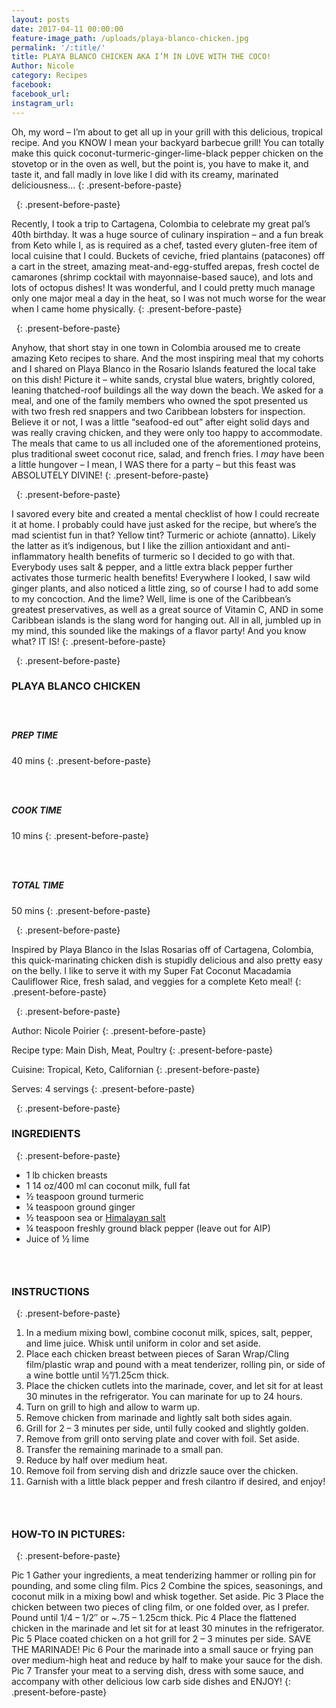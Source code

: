 ```yaml
---
layout: posts
date: 2017-04-11 00:00:00
feature-image_path: /uploads/playa-blanco-chicken.jpg
permalink: '/:title/'
title: PLAYA BLANCO CHICKEN AKA I’M IN LOVE WITH THE COCO!
Author: Nicole
category: Recipes
facebook:
facebook_url:
instagram_url:
---
```


Oh, my word – I’m about to get all up in your grill with this delicious, tropical recipe. And you KNOW I mean your backyard barbecue grill! You can totally make this quick coconut-turmeric-ginger-lime-black pepper chicken on the stovetop or in the oven as well, but the point is, you have to make it, and taste it, and fall madly in love like I did with its creamy, marinated deliciousness…
{: .present-before-paste}

&nbsp;
{: .present-before-paste}

Recently, I took a trip to Cartagena, Colombia to celebrate my great pal’s 40th birthday. It was a huge source of culinary inspiration – and a fun break from Keto while I, as is required as a chef, tasted every gluten-free item of local cuisine that I could. Buckets of ceviche, fried plantains (patacones) off a cart in the street, amazing meat-and-egg-stuffed arepas, fresh coctel de camarones (shrimp cocktail with mayonnaise-based sauce), and lots and lots of octopus dishes! It was wonderful, and I could pretty much manage only one major meal a day in the heat, so I was not much worse for the wear when I came home physically.
{: .present-before-paste}

&nbsp;
{: .present-before-paste}

Anyhow, that short stay in one town in Colombia aroused me to create amazing Keto recipes to share. And the most inspiring meal that my cohorts and I shared on Playa Blanco in the Rosario Islands featured the local take on this dish! Picture it – white sands, crystal blue waters, brightly colored, leaning thatched-roof buildings all the way down the beach. We asked for a meal, and one of the family members who owned the spot presented us with two fresh red snappers and two Caribbean lobsters for inspection. Believe it or not, I was a little “seafood-ed out” after eight solid days and was really craving chicken, and they were only too happy to accommodate. The meals that came to us all included one of the aforementioned proteins, plus traditional sweet coconut rice, salad, and french fries. I *may* have been a little hungover – I mean, I WAS there for a party – but this feast was ABSOLUTELY DIVINE!
{: .present-before-paste}

&nbsp;
{: .present-before-paste}

I savored every bite and created a mental checklist of how I could recreate it at home. I probably could have just asked for the recipe, but where’s the mad scientist fun in that? Yellow tint? Turmeric or achiote (annatto). Likely the latter as it’s indigenous, but I like the zillion antioxidant and anti-inflammatory health benefits of turmeric so I decided to go with that. Everybody uses salt & pepper, and a little extra black pepper further activates those turmeric health benefits! Everywhere I looked, I saw wild ginger plants, and also noticed a little zing, so of course I had to add some to my concoction. And the lime? Well, lime is one of the Caribbean’s greatest preservatives, as well as a great source of Vitamin C, AND in some Caribbean islands is the slang word for hanging out. All in all, jumbled up in my mind, this sounded like the makings of a flavor party! And you know what? IT IS!
{: .present-before-paste}

&nbsp;
{: .present-before-paste}

### PLAYA BLANCO CHICKEN

##### &nbsp;

##### PREP TIME

40 mins
{: .present-before-paste}

### &nbsp;

##### COOK TIME

10 mins
{: .present-before-paste}

### &nbsp;

##### TOTAL TIME

50 mins
{: .present-before-paste}

&nbsp;
{: .present-before-paste}

Inspired by Playa Blanco in the Islas Rosarias off of Cartagena, Colombia, this quick-marinating chicken dish is stupidly delicious and also pretty easy on the belly. I like to serve it with my Super Fat Coconut Macadamia Cauliflower Rice, fresh salad, and veggies for a complete Keto meal!
{: .present-before-paste}

&nbsp;
{: .present-before-paste}

Author: Nicole Poirier
{: .present-before-paste}

Recipe type: Main Dish, Meat, Poultry
{: .present-before-paste}

Cuisine: Tropical, Keto, Californian
{: .present-before-paste}

Serves: 4 servings
{: .present-before-paste}

&nbsp;
{: .present-before-paste}

### INGREDIENTS

&nbsp;
{: .present-before-paste}

* 1 lb chicken breasts
* 1 14 oz/400 ml can coconut milk, full fat
* ½ teaspoon ground turmeric
* ¼ teaspoon ground ginger
* ½ teaspoon sea or [Himalayan salt](https://www.amazon.com/gp/product/B071GRSDBN/ref=as_li_tl?ie=UTF8&amp;camp=1789&amp;creative=9325&amp;creativeASIN=B071GRSDBN&amp;linkCode=as2&amp;tag=bychefnicole-20&amp;linkId=48783f13169edebb55af7e9cd021a10e)
* ¼ teaspoon freshly ground black pepper (leave out for AIP)
* Juice of ½ lime

### &nbsp;

### INSTRUCTIONS

&nbsp;
{: .present-before-paste}

1. In a medium mixing bowl, combine coconut milk, spices, salt, pepper, and lime juice. Whisk until uniform in color and set aside.
2. Place each chicken breast between pieces of Saran Wrap/Cling film/plastic wrap and pound with a meat tenderizer, rolling pin, or side of a wine bottle until ½”/1.25cm thick.
3. Place the chicken cutlets into the marinade, cover, and let sit for at least 30 minutes in the refrigerator. You can marinate for up to 24 hours.
4. Turn on grill to high and allow to warm up.
5. Remove chicken from marinade and lightly salt both sides again.
6. Grill for 2 – 3 minutes per side, until fully cooked and slightly golden.
7. Remove from grill onto serving plate and cover with foil. Set aside.
8. Transfer the remaining marinade to a small pan.
9. Reduce by half over medium heat.
10. Remove foil from serving dish and drizzle sauce over the chicken.
11. Garnish with a little black pepper and fresh cilantro if desired, and enjoy!

### &nbsp;

### HOW-TO IN PICTURES:

&nbsp;
{: .present-before-paste}

Pic 1 Gather your ingredients, a meat tenderizing hammer or rolling pin for pounding, and some cling film. Pics 2 Combine the spices, seasonings, and coconut milk in a mixing bowl and whisk together. Set aside. Pic 3 Place the chicken between two pieces of cling film, or one folded over, as I prefer. Pound until 1/4 – 1/2″ or ~.75 – 1.25cm thick. Pic 4 Place the flattened chicken in the marinade and let sit for at least 30 minutes in the refrigerator. Pic 5 Place coated chicken on a hot grill for 2 – 3 minutes per side. SAVE THE MARINADE! Pic 6 Pour the marinade into a small sauce or frying pan over medium-high heat and reduce by half to make your sauce for the dish. Pic 7 Transfer your meat to a serving dish, dress with some sauce, and accompany with other delicious low carb side dishes and ENJOY!
{: .present-before-paste}